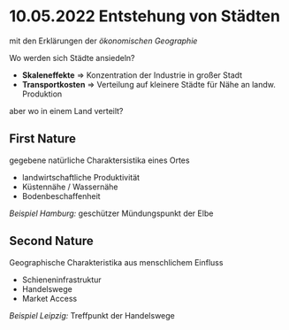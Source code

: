 # 10.05.2022 Entstehung von Städten

mit den Erklärungen der *ökonomischen Geographie*

Wo werden sich Städte ansiedeln?

- **Skaleneffekte** => Konzentration der Industrie in großer Stadt
- **Transportkosten** => Verteilung auf kleinere Städte für Nähe an landw. Produktion

aber wo in einem Land verteilt?

## First Nature

gegebene natürliche Charaktersistika eines Ortes

- landwirtschaftliche Produktivität 
- Küstennähe / Wassernähe
- Bodenbeschaffenheit

*Beispiel Hamburg:* geschützer Mündungspunkt der Elbe

## Second Nature

Geographische Charakteristika aus menschlichem Einfluss

- Schieneninfrastruktur
- Handelswege 
- Market Access 

*Beispiel Leipzig:* Treffpunkt der Handelswege

